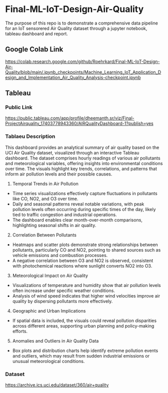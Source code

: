 # Final-ML-IoT-Design-Air-Quality
The purpose of this repo is to demonstrate a comprehensive data pipeline for an IoT sensorered Air Quality dataset through a jupyter notebook, tableau dashboard and report.

## Google Colab Link
https://colab.research.google.com/github/Roehrkard/Final-ML-IoT-Design-Air-Quality/blob/main/.ipynb_checkpoints/Machine_Learning_IoT_Application_Design_and_Implementation_Air_Quality_Analysis-checkpoint.ipynb

## Tableau
### Public Link
https://public.tableau.com/app/profile/dheemanth.sr/viz/Final-ProjectAirquality_17403778943360/AIRQualityDashboard-1?publish=yes

### Tablaeu Description
This dashboard provides an analytical summary of air quality based on the UCI Air Quality dataset, visualized through an interactive Tableau dashboard. The dataset comprises hourly readings of various air pollutants and meteorological variables, offering insights into environmental conditions over time. The visuals highlight key trends, correlations, and patterns that inform air pollution levels and their possible causes.
1. Temporal Trends in Air Pollution
- Time series visualizations effectively capture fluctuations in pollutants like CO, NO2, and O3 over time.
- Daily and seasonal patterns reveal notable variations, with peak pollution levels often occurring during specific times of the day, likely tied to traffic congestion and industrial operations.
- The dashboard enables clear month-over-month comparisons, highlighting seasonal shifts in air quality.
2. Correlation Between Pollutants
- Heatmaps and scatter plots demonstrate strong relationships between pollutants, particularly CO and NO2, pointing to shared sources such as vehicle emissions and combustion processes.
- A negative correlation between O3 and NO2 is observed, consistent with photochemical reactions where sunlight converts NO2 into O3.
3. Meteorological Impact on Air Quality
- Visualizations of temperature and humidity show that air pollution levels often increase under specific weather conditions.
- Analysis of wind speed indicates that higher wind velocities improve air quality by dispersing pollutants more effectively.
4. Geographic and Urban Implications
- If spatial data is included, the visuals could reveal pollution disparities across different areas, supporting urban planning and policy-making efforts.
5. Anomalies and Outliers in Air Quality Data
- Box plots and distribution charts help identify extreme pollution events and outliers, which may result from sudden industrial emissions or unusual meteorological conditions.

### Dataset 
https://archive.ics.uci.edu/dataset/360/air+quality
